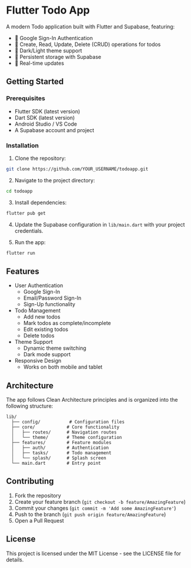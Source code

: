 # Flutter Todo App

A modern Todo application built with Flutter and Supabase, featuring:

- 🔐 Google Sign-In Authentication
- 📝 Create, Read, Update, Delete (CRUD) operations for todos
- 🎨 Dark/Light theme support
- 💾 Persistent storage with Supabase
- 🔄 Real-time updates

## Getting Started

### Prerequisites

- Flutter SDK (latest version)
- Dart SDK (latest version)
- Android Studio / VS Code
- A Supabase account and project

### Installation

1. Clone the repository:
```bash
git clone https://github.com/YOUR_USERNAME/todoapp.git
```

2. Navigate to the project directory:
```bash
cd todoapp
```

3. Install dependencies:
```bash
flutter pub get
```

4. Update the Supabase configuration in `lib/main.dart` with your project credentials.

5. Run the app:
```bash
flutter run
```

## Features

- User Authentication
  - Google Sign-In
  - Email/Password Sign-In
  - Sign-Up functionality
- Todo Management
  - Add new todos
  - Mark todos as complete/incomplete
  - Edit existing todos
  - Delete todos
- Theme Support
  - Dynamic theme switching
  - Dark mode support
- Responsive Design
  - Works on both mobile and tablet

## Architecture

The app follows Clean Architecture principles and is organized into the following structure:

```
lib/
  ├── config/           # Configuration files
  ├── core/            # Core functionality
  │   ├── routes/      # Navigation routes
  │   └── theme/       # Theme configuration
  ├── features/        # Feature modules
  │   ├── auth/        # Authentication
  │   ├── tasks/       # Todo management
  │   └── splash/      # Splash screen
  └── main.dart        # Entry point
```

## Contributing

1. Fork the repository
2. Create your feature branch (`git checkout -b feature/AmazingFeature`)
3. Commit your changes (`git commit -m 'Add some AmazingFeature'`)
4. Push to the branch (`git push origin feature/AmazingFeature`)
5. Open a Pull Request

## License

This project is licensed under the MIT License - see the LICENSE file for details.
